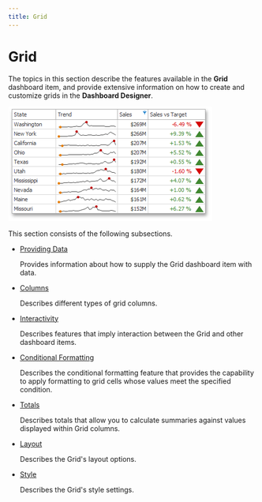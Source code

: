 ```yaml
---
title: Grid
---
```

# Grid
The topics in this section describe the features available in the **Grid** dashboard item, and provide extensive information on how to create and customize grids in the **Dashboard Designer**.

![MainFeatures_Grid](../../../images/Img18177.png)

This section consists of the following subsections.
* [Providing Data](../../../../dashboard-for-desktop/articles/dashboard-designer/designing-dashboard-items/grid/providing-data.md)
	
	Provides information about how to supply the Grid dashboard item with data.
* [Columns](../../../../dashboard-for-desktop/articles/dashboard-designer/designing-dashboard-items/grid/columns.md)
	
	Describes different types of grid columns.
* [Interactivity](../../../../dashboard-for-desktop/articles/dashboard-designer/designing-dashboard-items/grid/interactivity.md)
	
	Describes features that imply interaction between the Grid and other dashboard items.
* [Conditional Formatting](../../../../dashboard-for-desktop/articles/dashboard-designer/designing-dashboard-items/grid/conditional-formatting.md)
	
	Describes the conditional formatting feature that provides the capability to apply formatting to grid cells whose values meet the specified condition.
* [Totals](../../../../dashboard-for-desktop/articles/dashboard-designer/designing-dashboard-items/grid/totals.md)
	
	Describes totals that allow you to calculate summaries against values displayed within Grid columns.
* [Layout](../../../../dashboard-for-desktop/articles/dashboard-designer/designing-dashboard-items/grid/layout.md)
	
	Describes the Grid's layout options.
* [Style](../../../../dashboard-for-desktop/articles/dashboard-designer/designing-dashboard-items/grid/style.md)
	
	Describes the Grid's style settings.